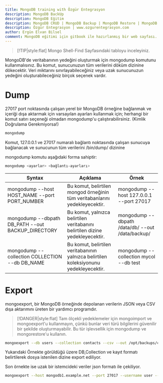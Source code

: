 ```yaml
---
title: MongoDB training with Özgür Entegrasyon
description: MongoDB BackUp
description: MongoDB Eğitim
description: MongoDB CRUD | MongoDB Backup | MongoDB Restore | MongoDB Replica Set
description: Özgür Entegrasyon | www.ozgurentegrasyon.com
author: Ergün Elvan Bilsel
comment: MongoDB eğitimi için gitbook ile hazırlanmış bir web sayfası. A gitbook web page for MongoDB Training.
---
```


> [!TIP|style:flat]
> Mongo Shell-Find Sayfasındaki tabloyu inceleyiniz.


MongoDB'de veritabanının yedeğini oluşturmak için mongodump komutunu kullanmalısınız. 
Bu komut, sunucunuzun tüm verilerini döküm dizinine dökecektir.
Veri miktarını sınırlayabileceğiniz veya uzak sunucunuzun yedeğini oluşturabileceğiniz birçok seçenek vardır.


# Dump

27017 port noktasında çalışan yerel bir MongoDB örneğine bağlanmak ve içeriği dışa aktarmak için varsayılan ayarları kullanmak için;
herhangi bir komut satırı seçeneği olmadan mongodump'u çalıştırabilirsiniz. (Kimlik Doğrulama Gerekmiyorsa!)

```sh
mongodump
```

Komut, 127.0.0.1 ve 27017 numaralı bağlantı noktasında çalışan sunucuya bağlanacak ve sunucunun tüm verilerini /bin/dump/ dizinine 

mongodump komutu aşağıdaki forma sahiptir:

```sh
mongodump <ayarlar> <bağlantı-ayarları>
```

| Syntax      | Açıklama    | Örnek |
| ----------- | ----------- | ----- |
| mongodump --host HOST_NAME --port PORT_NUMBER  |   Bu komut, belirtilen mongod örneğinin tüm veritabanlarını yedekleyecektir.          | mongodump --host 127.0.0.1 --port 27017      |
| mongodump --dbpath DB_PATH --out BACKUP_DIRECTORY         |    Bu komut, yalnızca belirtilen veritabanını belirtilen dizine yedekleyecektir.         |   mongodump --dbpath /data/db/ --out /data/backup/    |
| mongodump --collection COLLECTION --db DB_NAME         |     Bu komut, belirtilen veritabanının yalnızca belirtilen koleksiyonunu yedekleyecektir.        |   mongodump --collection mycol --db test    |

# Export

mongoexport, bir MongoDB örneğinde depolanan verilerin JSON veya CSV dışa aktarımını üreten bir yardımcı programdır.

> [!DANGER|style:flat]
> Tam ölçekli yedeklemeler için mongoimport ve mongoexport'u kullanmayın, çünkü bunlar veri türü bilgilerini güvenilir bir şekilde oluşturmayabilir. Bu tür işlevsellik için mongodump ve mongorestore'u kullanın.


```sh
mongoexport --db users --collection contacts --csv --out /opt/backups/contacts.csv
```

Yukarıdaki Örnekte görüldüğü üzere DB,Collection  ve kayıt formatı belirtilerek dosya istenilen dizine export ediliyor.

Son örnekte ise uzak bir istemcideki veriler json formatı ile çekiliyor.

```sh
mongoexport --host mongodb1.example.net --port 27017 --username user --password pass --collection contacts --db marketing --out mdb1-examplenet.json
```